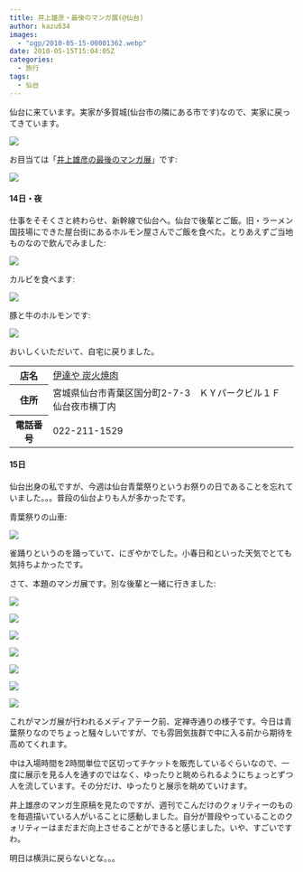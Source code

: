 ```yaml
---
title: 井上雄彦・最後のマンガ展(@仙台)
author: kazu634
images:
  - "ogp/2010-05-15-00001362.webp"
date: 2010-05-15T15:04:05Z
categories:
  - 旅行
tags:
  - 仙台
---
```

<div class="section">
<p>
    仙台に来ています。実家が多賀城(仙台市の隣にある市です)なので、実家に戻ってきています。
</p>

<p>
<center>
</center>
</p>

<p>
<a href="http://flickr.com/photos/42332031@N02/4608737712/" onclick="__gaTracker('send', 'event', 'outbound-article', 'http://flickr.com/photos/42332031@N02/4608737712/', '');" title="仙台駅"><img src="http://farm2.static.flickr.com/1187/4608737712_c82fa81211.jpg" /></a>
</p></p>

<p>
    お目当ては「<a href="http://www.flow-er.co.jp/sendai/" onclick="__gaTracker('send', 'event', 'outbound-article', 'http://www.flow-er.co.jp/sendai/', '井上雄彦の最後のマンガ展');" target="_blank">井上雄彦の最後のマンガ展</a>」です:
</p>

<p>
<center>
</center>
</p>

<p>
<a href="http://www.flow-er.co.jp/sendai/" onclick="__gaTracker('send', 'event', 'outbound-article', 'http://www.flow-er.co.jp/sendai/', '');" title="井上雄彦・最後のマンガ展"><img src="http://farm2.static.flickr.com/1309/4608897390_5af79b78f9.jpg" /></a>
</p></p>

<h4>
    14日・夜
</h4>

<p>
    仕事をそそくさと終わらせ、新幹線で仙台へ。仙台で後輩とご飯。旧・ラーメン国技場にできた屋台街にあるホルモン屋さんでご飯を食べた。とりあえずご当地ものなので飲んでみました:
</p>

<p>
<center>
</center>
</p>

<p>
<a href="http://flickr.com/photos/42332031@N02/4608130259/" onclick="__gaTracker('send', 'event', 'outbound-article', 'http://flickr.com/photos/42332031@N02/4608130259/', '');" title="伊達政宗ビール"><img src="http://farm4.static.flickr.com/3082/4608130259_be456be9bd.jpg" /></a>
</p></p>

<p>
    カルビを食べます:
</p>

<p>
<center>
</center>
</p>

<p>
<a href="http://flickr.com/photos/42332031@N02/4608130523/" onclick="__gaTracker('send', 'event', 'outbound-article', 'http://flickr.com/photos/42332031@N02/4608130523/', '');" title="カルビ"><img src="http://farm5.static.flickr.com/4038/4608130523_5f2a823ed1.jpg" /></a>
</p></p>

<p>
    豚と牛のホルモンです:
</p>

<p>
<center>
</center>
</p>

<p>
<a href="http://flickr.com/photos/42332031@N02/4608738590/" onclick="__gaTracker('send', 'event', 'outbound-article', 'http://flickr.com/photos/42332031@N02/4608738590/', '');" title="豚と牛のホルモン"><img src="http://farm4.static.flickr.com/3331/4608738590_1477d01c59.jpg" /></a>
</p></p>

<p>
    おいしくいただいて、自宅に戻りました。
</p>

<table>
<tr>
<th>
        店名
</th>

<td>
<a href="http://www.doko.jp/search/shop/sc70862250/?vos=apidoko1" onclick="__gaTracker('send', 'event', 'outbound-article', 'http://www.doko.jp/search/shop/sc70862250/?vos=apidoko1', '伊達や 炭火焼肉');" target="_blank">伊達や 炭火焼肉</a>
</td>
</tr>

<tr>
<th>
        住所
</th>

<td>
        宮城県仙台市青葉区国分町2-7-3　ＫＹパークビル１Ｆ　仙台夜市横丁内
</td>
</tr>

<tr>
<th>
        電話番号
</th>

<td>
        022-211-1529
</td>
</tr>
</table>

<h4>
    15日
</h4>

<p>
    仙台出身の私ですが、今週は仙台青葉祭りというお祭りの日であることを忘れていました。。。普段の仙台よりも人が多かったです。
</p>

<p>
    青葉祭りの山車:
</p>

<p>
<center>
</center>
</p>

<p>
<a href="http://flickr.com/photos/42332031@N02/4608131099/" onclick="__gaTracker('send', 'event', 'outbound-article', 'http://flickr.com/photos/42332031@N02/4608131099/', '');" title="山車"><img src="http://farm4.static.flickr.com/3062/4608131099_6e83f2ec8f.jpg" /></a>
</p></p>

<p>
    雀踊りというのを踊っていて、にぎやかでした。小春日和といった天気でとても気持ちよかったです。
</p>

<p>
    さて、本題のマンガ展です。別な後輩と一緒に行きました:
</p>

<p>
<center>
</center>
</p>

<p>
<a href="http://flickr.com/photos/42332031@N02/4608739084/" onclick="__gaTracker('send', 'event', 'outbound-article', 'http://flickr.com/photos/42332031@N02/4608739084/', '');" title="井上雄彦の最後のマンガ展1"><img src="http://farm4.static.flickr.com/3378/4608739084_9310516973.jpg" /></a>
</p>

<p>
<a href="http://flickr.com/photos/42332031@N02/4608131621/" onclick="__gaTracker('send', 'event', 'outbound-article', 'http://flickr.com/photos/42332031@N02/4608131621/', '');" title="井上雄彦の最後のマンガ展2"><img src="http://farm5.static.flickr.com/4045/4608131621_ecd925498f.jpg" /></a>
</p>

<p>
<a href="http://flickr.com/photos/42332031@N02/4608739516/" onclick="__gaTracker('send', 'event', 'outbound-article', 'http://flickr.com/photos/42332031@N02/4608739516/', '');" title="井上雄彦の最後のマンガ展3"><img src="http://farm4.static.flickr.com/3592/4608739516_3aaa51b2b9.jpg" /></a>
</p>

<p>
<a href="http://flickr.com/photos/42332031@N02/4608739796/" onclick="__gaTracker('send', 'event', 'outbound-article', 'http://flickr.com/photos/42332031@N02/4608739796/', '');" title="井上雄彦の最後のマンガ展4"><img src="http://farm2.static.flickr.com/1260/4608739796_cd875e0abb.jpg" /></a>
</p>

<p>
<a href="http://flickr.com/photos/42332031@N02/4608740098/" onclick="__gaTracker('send', 'event', 'outbound-article', 'http://flickr.com/photos/42332031@N02/4608740098/', '');" title="井上雄彦の最後のマンガ展5"><img src="http://farm2.static.flickr.com/1113/4608740098_a29265cc1d.jpg" /></a>
</p>

<p>
<a href="http://flickr.com/photos/42332031@N02/4608740336/" onclick="__gaTracker('send', 'event', 'outbound-article', 'http://flickr.com/photos/42332031@N02/4608740336/', '');" title="井上雄彦の最後のマンガ展6"><img src="http://farm2.static.flickr.com/1153/4608740336_53d8174d49.jpg" /></a>
</p>

<p>
<a href="http://flickr.com/photos/42332031@N02/4608740634/" onclick="__gaTracker('send', 'event', 'outbound-article', 'http://flickr.com/photos/42332031@N02/4608740634/', '');" title="井上雄彦の最後のマンガ展7"><img src="http://farm4.static.flickr.com/3538/4608740634_cdb10327e5.jpg" /></a>
</p></p>

<p>
    これがマンガ展が行われるメディアテーク前、定禅寺通りの様子です。今日は青葉祭りなのでちょっと騒々しいですが、でも雰囲気抜群で中に入る前から期待を高めてくれます。
</p>

<p>
    中は入場時間を2時間単位で区切ってチケットを販売しているぐらいなので、一度に展示を見る人を通すのではなく、ゆったりと眺められるようにちょっとずつ人を流しています。その分だけ、ゆったりと展示を眺めていけます。
</p>

<p>
    井上雄彦のマンガ生原稿を見たのですが、週刊でこんだけのクォリティーのものを毎週描いている人がいることに感動しました。自分が普段やっていることのクォリティーはまだまだ向上させることができると感じました。いや、すごいですわ。
</p>

<p>
</p>

<p>
    明日は横浜に戻らないとな。。。
</p>
</div>
